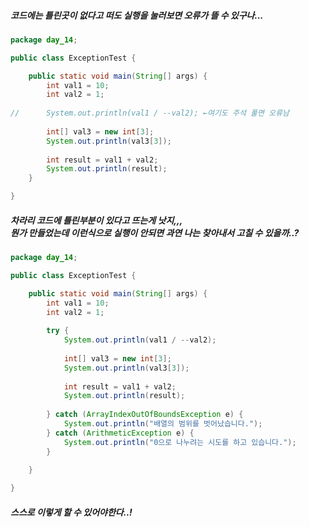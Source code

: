 <h5>코드에는 틀린곳이 없다고 떠도 실행을 눌러보면 오류가 뜰 수 있구나...</h5>

```java
package day_14;

public class ExceptionTest {

	public static void main(String[] args) {
		int val1 = 10;
		int val2 = 1;
		
//		System.out.println(val1 / --val2); ←여기도 주석 풀면 오류남
		
		int[] val3 = new int[3];
		System.out.println(val3[3]);
		
		int result = val1 + val2;
		System.out.println(result);
	}

}
```
<h5>차라리 코드에 틀린부분이 있다고 뜨는게 낫지,,,<br>
뭔가 만들었는데 이런식으로 실행이 안되면 
과연 나는 찾아내서 고칠 수 있을까..?</h5>

```java
package day_14;

public class ExceptionTest {

	public static void main(String[] args) {
		int val1 = 10;
		int val2 = 1;
		
		try {
			System.out.println(val1 / --val2);
			
			int[] val3 = new int[3];
			System.out.println(val3[3]);
			
			int result = val1 + val2;
			System.out.println(result);
			
		} catch (ArrayIndexOutOfBoundsException e) {
			System.out.println("배열의 범위를 벗어났습니다.");
		} catch (ArithmeticException e) {
			System.out.println("0으로 나누려는 시도를 하고 있습니다.");
		}
		
	}

}
```

<h5>스스로 이렇게 할 수 있어야한다..!</h5>

